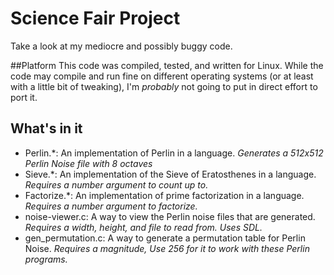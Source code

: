 # Science Fair Project
Take a look at my mediocre and possibly buggy code.

##Platform
This code was compiled, tested, and written for Linux. While the code may compile and run fine on different operating systems (or at least with a little bit of tweaking), I'm _probably_ not going to put in direct effort to port it.

## What's in it
- Perlin.*: An implementation of Perlin in a language. _Generates a 512x512 Perlin Noise file with 8 octaves_
- Sieve.*: An implementation of the Sieve of Eratosthenes in a language. _Requires a number argument to count up to._
- Factorize.*: An implementation of prime factorization in a language. _Requires a number argument to factorize._
- noise-viewer.c: A way to view the Perlin noise files that are generated. _Requires a width, height, and file to read from. Uses SDL._
- gen_permutation.c: A way to generate a permutation table for Perlin Noise. _Requires a magnitude, Use 256 for it to work with these Perlin programs._

